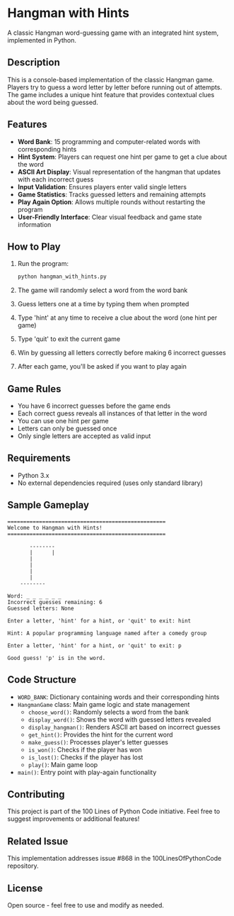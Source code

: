 # Hangman with Hints

A classic Hangman word-guessing game with an integrated hint system, implemented in Python.

## Description

This is a console-based implementation of the classic Hangman game. Players try to guess a word letter by letter before running out of attempts. The game includes a unique hint feature that provides contextual clues about the word being guessed.

## Features

- **Word Bank**: 15 programming and computer-related words with corresponding hints
- **Hint System**: Players can request one hint per game to get a clue about the word
- **ASCII Art Display**: Visual representation of the hangman that updates with each incorrect guess
- **Input Validation**: Ensures players enter valid single letters
- **Game Statistics**: Tracks guessed letters and remaining attempts
- **Play Again Option**: Allows multiple rounds without restarting the program
- **User-Friendly Interface**: Clear visual feedback and game state information

## How to Play

1. Run the program:
   ```bash
   python hangman_with_hints.py
   ```

2. The game will randomly select a word from the word bank

3. Guess letters one at a time by typing them when prompted

4. Type 'hint' at any time to receive a clue about the word (one hint per game)

5. Type 'quit' to exit the current game

6. Win by guessing all letters correctly before making 6 incorrect guesses

7. After each game, you'll be asked if you want to play again

## Game Rules

- You have 6 incorrect guesses before the game ends
- Each correct guess reveals all instances of that letter in the word
- You can use one hint per game
- Letters can only be guessed once
- Only single letters are accepted as valid input

## Requirements

- Python 3.x
- No external dependencies required (uses only standard library)

## Sample Gameplay

```
==================================================
Welcome to Hangman with Hints!
==================================================

       --------
       |      |
       |
       |
       |
       |
    --------

Word: _ _ _ _ _ _
Incorrect guesses remaining: 6
Guessed letters: None

Enter a letter, 'hint' for a hint, or 'quit' to exit: hint

Hint: A popular programming language named after a comedy group

Enter a letter, 'hint' for a hint, or 'quit' to exit: p

Good guess! 'p' is in the word.
```

## Code Structure

- `WORD_BANK`: Dictionary containing words and their corresponding hints
- `HangmanGame` class: Main game logic and state management
  - `choose_word()`: Randomly selects a word from the bank
  - `display_word()`: Shows the word with guessed letters revealed
  - `display_hangman()`: Renders ASCII art based on incorrect guesses
  - `get_hint()`: Provides the hint for the current word
  - `make_guess()`: Processes player's letter guesses
  - `is_won()`: Checks if the player has won
  - `is_lost()`: Checks if the player has lost
  - `play()`: Main game loop
- `main()`: Entry point with play-again functionality

## Contributing

This project is part of the 100 Lines of Python Code initiative. Feel free to suggest improvements or additional features!

## Related Issue

This implementation addresses issue #868 in the 100LinesOfPythonCode repository.

## License

Open source - feel free to use and modify as needed.
